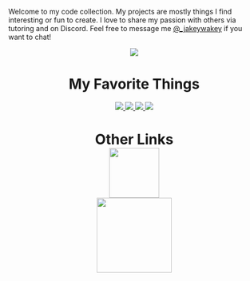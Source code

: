 Welcome to my code collection. My projects are mostly things I find interesting or fun to create. I love to share my passion with others via tutoring and on Discord. Feel free to message me [@_jakeywakey](https://discordapp.com/users/254786431656919051/) if you want to chat!

<p align="center">
  <a><img src="https://github-readme-stats.vercel.app/api?username=JakeJMattson&hide=prs,issues&count_private=true&show_icons=true&theme=react"/></a>
 </p>


<h1 align="center">My Favorite Things</h1>

<p align="center">
  <a href="https://jakejmattson.github.io/TouchControl/">
    <img src="https://github-readme-stats.vercel.app/api/pin/?username=jakejmattson&repo=TouchControl&theme=react"/>
  </a>
  <a href="https://github.com/DiscordKt/DiscordKt">
    <img src="https://github-readme-stats.vercel.app/api/pin/?username=discordkt&repo=discordkt&theme=react"/>
  </a>
  <a href="https://github.com/JakeJMattson/FacialRecognition">
    <img src="https://github-readme-stats.vercel.app/api/pin/?username=jakejmattson&repo=FacialRecognition&theme=react">
  </a>
  <a href="https://github.com/JakeJMattson/TelloKt">
    <img src="https://github-readme-stats.vercel.app/api/pin/?username=jakejmattson&repo=TelloKt&theme=react">
  </a>
</p>

<h1 align="center">
  Other Links
  <br>
  <a href="https://gitlab.com/JakeJMattson"><img src="gitlab.svg" width="100"></a>
  <br>
  <a href="https://www.buymeacoffee.com/JakeJMattson"><img src="bmc.svg" width="150"></a>
</h1>
